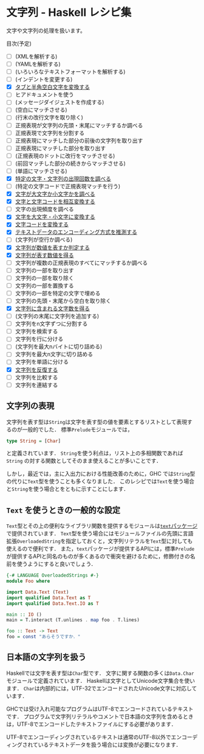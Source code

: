 # 文字列 - Haskell レシピ集

文字や文字列の処理を扱います。

目次(予定)

- [ ] (XMLを解析する)
- [ ] (YAMLを解析する)
- [ ] (いろいろなテキストフォーマットを解析する)
- [ ] (インデントを変更する)
- [x] [タブと半角空白文字を変換する](タブと半角空白文字を変換する.md)
- [ ] ヒアドキュメントを使う
- [ ] (メッセージダイジェストを作成する)
- [ ] (空白にマッチさせる)
- [ ] (行末の改行文字を取り除く)
- [ ] 正規表現が文字列の先頭・末尾にマッチするか調べる
- [ ] 正規表現で文字列を分割する
- [ ] 正規表現にマッチした部分の前後の文字列を取り出す
- [ ] 正規表現にマッチした部分を取り出す
- [ ] (正規表現のドットに改行をマッチさせる)
- [ ] (前回マッチした部分の続きからマッチさせる)
- [ ] (単語にマッチさせる)
- [x] [特定の文字・文字列の出現回数を調べる](特定の文字・文字列の出現回数を調べる.md)
- [ ] (特定の文字コードで正規表現マッチを行う)
- [x] [文字が大文字か小文字かを調べる](文字が大文字か小文字かを調べる.md)
- [x] [文字と文字コードを相互変換する](文字と文字コードを相互変換する.md)
- [ ] 文字の出現頻度を調べる
- [x] [文字を大文字・小文字に変換する](文字を大文字・小文字に変換する.md)
- [x] [文字コードを変換する](文字コードを変換する.md)
- [x] [テキストデータのエンコーディング方式を推測する](テキストデータの文字エンコーディング方式を推測する.md)
- [ ] (文字列が空行か調べる)
- [x] [文字列が数値を表すか判定する](文字列が数値を表すか判定する.md)
- [x] [文字列が表す数値を得る](文字列が表す数値を得る.md)
- [ ] 文字列が複数の正規表現のすべてにマッチするか調べる
- [ ] 文字列の一部を取り出す
- [ ] 文字列の一部を取り除く
- [ ] 文字列の一部を置換する
- [ ] 文字列の一部を特定の文字で埋める
- [ ] 文字列の先頭・末尾から空白を取り除く
- [x] [文字列に含まれる文字数を得る](文字列に含まれる文字数を得る.md)
- [ ] (文字列の末尾に文字列を追加する)
- [ ] 文字列をn文字ずつに分割する
- [ ] 文字列を検索する
- [ ] 文字列を行に分ける
- [ ] (文字列を最大nバイトに切り詰める)
- [ ] 文字列を最大n文字に切り詰める
- [ ] 文字列を単語に分ける
- [x] [文字列を反復する](文字列を反復する.md)
- [ ] 文字列を比較する
- [ ] 文字列を連結する

## 文字列の表現

文字列を表す型は``String``は文字を表す型の値を要素とするリストとして表現するのが一般的でした．
標準``Prelude``モジュールでは，

```haskell
type String = [Char]
```

と定義されています．
``String``を使う利点は，リスト上の多相関数であれば ``String`` の対する関数としてそのまま使えることが多いことです．

しかし，最近では，主に入出力における性能改善のために，GHC では``String``型の代りに``Text``型を使うことも多くなりました．
このレシピでは``Text``を使う場合と``String``を使う場合とをともに示すことにします．

## ``Text`` を使うときの一般的な設定

``Text``型とその上の便利なライブラリ関数を提供するモジュールは[``text``パッケージ](http://hackage.haskell.org/package/text)で提供されています．
``Text``型を使う場合にはモジュールファイルの先頭に言語拡張``OverloadedString``を指定しておくと，文字列リテラルを``Text``型に対しても使えるので便利です．
また，``text``パッケージが提供するAPIには，標準``Prelude``が提供するAPIと同名のものが多くあるので衝突を避けるために，修飾付きの名前を使うようにすると良いでしょう．

```haskell
{-# LANGUAGE OverloadedStrings #-}
module Foo where

import Data.Text (Text)
import qualified Data.Text as T
import qualified Data.Text.IO as T

main :: IO () 
main = T.interact (T.unlines . map foo . T.lines)

foo :: Text -> Text
foo = const "あらそうですか．"
```

## 日本語の文字列を扱う

Haskellでは文字を表す型は``Char``型です．
文字に関する関数の多くは``Data.Char``モジュールで定義されています．
Haskellは文字としてUnicode文字集合を使います．
``Char``は内部的には，UTF-32でエンコードされたUnicode文字に対応しています．

GHCでは受け入れ可能なプログラムはUTF-8でエンコードされているテキストです．
プログラムで文字列リテラルやコメントで日本語の文字列を含めるときは，UTF-8でエンコードしたテキストファイルにする必要があります．

UTF-8でエンコーディングされているテキストは通常のUTF-8以外でエンコーディングされているテキストデータを扱う場合には変換が必要になります．
